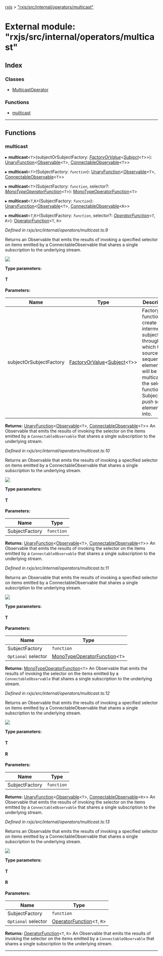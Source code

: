 [rxjs](../README.md) > ["rxjs/src/internal/operators/multicast"](../modules/_rxjs_src_internal_operators_multicast_.md)

# External module: "rxjs/src/internal/operators/multicast"

## Index

### Classes

* [MulticastOperator](../classes/_rxjs_src_internal_operators_multicast_.multicastoperator.md)

### Functions

* [multicast](_rxjs_src_internal_operators_multicast_.md#multicast)

---

## Functions

<a id="multicast"></a>

###  multicast

▸ **multicast**<`T`>(subjectOrSubjectFactory: *[FactoryOrValue](_rxjs_src_internal_types_.md#factoryorvalue)<[Subject](../classes/_rxjs_src_internal_subject_.subject.md)<`T`>>*): [UnaryFunction](../interfaces/_rxjs_src_internal_types_.unaryfunction.md)<[Observable](../classes/_rxjs_src_internal_observable_.observable.md)<`T`>, [ConnectableObservable](../classes/_rxjs_src_internal_observable_connectableobservable_.connectableobservable.md)<`T`>>

▸ **multicast**<`T`>(SubjectFactory: *`function`*): [UnaryFunction](../interfaces/_rxjs_src_internal_types_.unaryfunction.md)<[Observable](../classes/_rxjs_src_internal_observable_.observable.md)<`T`>, [ConnectableObservable](../classes/_rxjs_src_internal_observable_connectableobservable_.connectableobservable.md)<`T`>>

▸ **multicast**<`T`>(SubjectFactory: *`function`*, selector?: *[MonoTypeOperatorFunction](../interfaces/_rxjs_src_internal_types_.monotypeoperatorfunction.md)<`T`>*): [MonoTypeOperatorFunction](../interfaces/_rxjs_src_internal_types_.monotypeoperatorfunction.md)<`T`>

▸ **multicast**<`T`,`R`>(SubjectFactory: *`function`*): [UnaryFunction](../interfaces/_rxjs_src_internal_types_.unaryfunction.md)<[Observable](../classes/_rxjs_src_internal_observable_.observable.md)<`T`>, [ConnectableObservable](../classes/_rxjs_src_internal_observable_connectableobservable_.connectableobservable.md)<`R`>>

▸ **multicast**<`T`,`R`>(SubjectFactory: *`function`*, selector?: *[OperatorFunction](../interfaces/_rxjs_src_internal_types_.operatorfunction.md)<`T`, `R`>*): [OperatorFunction](../interfaces/_rxjs_src_internal_types_.operatorfunction.md)<`T`, `R`>

*Defined in rxjs/src/internal/operators/multicast.ts:9*

Returns an Observable that emits the results of invoking a specified selector on items emitted by a ConnectableObservable that shares a single subscription to the underlying stream.

![](multicast.png)

**Type parameters:**

#### T 
**Parameters:**

| Name | Type | Description |
| ------ | ------ | ------ |
| subjectOrSubjectFactory | [FactoryOrValue](_rxjs_src_internal_types_.md#factoryorvalue)<[Subject](../classes/_rxjs_src_internal_subject_.subject.md)<`T`>> |  Factory function to create an intermediate subject through which the source sequence's elements will be multicast to the selector function or Subject to push source elements into. |

**Returns:** [UnaryFunction](../interfaces/_rxjs_src_internal_types_.unaryfunction.md)<[Observable](../classes/_rxjs_src_internal_observable_.observable.md)<`T`>, [ConnectableObservable](../classes/_rxjs_src_internal_observable_connectableobservable_.connectableobservable.md)<`T`>>
An Observable that emits the results of invoking the selector
on the items emitted by a `ConnectableObservable` that shares a single subscription to
the underlying stream.

*Defined in rxjs/src/internal/operators/multicast.ts:10*

Returns an Observable that emits the results of invoking a specified selector on items emitted by a ConnectableObservable that shares a single subscription to the underlying stream.

![](multicast.png)

**Type parameters:**

#### T 
**Parameters:**

| Name | Type |
| ------ | ------ |
| SubjectFactory | `function` |

**Returns:** [UnaryFunction](../interfaces/_rxjs_src_internal_types_.unaryfunction.md)<[Observable](../classes/_rxjs_src_internal_observable_.observable.md)<`T`>, [ConnectableObservable](../classes/_rxjs_src_internal_observable_connectableobservable_.connectableobservable.md)<`T`>>
An Observable that emits the results of invoking the selector
on the items emitted by a `ConnectableObservable` that shares a single subscription to
the underlying stream.

*Defined in rxjs/src/internal/operators/multicast.ts:11*

Returns an Observable that emits the results of invoking a specified selector on items emitted by a ConnectableObservable that shares a single subscription to the underlying stream.

![](multicast.png)

**Type parameters:**

#### T 
**Parameters:**

| Name | Type |
| ------ | ------ |
| SubjectFactory | `function` |
| `Optional` selector | [MonoTypeOperatorFunction](../interfaces/_rxjs_src_internal_types_.monotypeoperatorfunction.md)<`T`> |

**Returns:** [MonoTypeOperatorFunction](../interfaces/_rxjs_src_internal_types_.monotypeoperatorfunction.md)<`T`>
An Observable that emits the results of invoking the selector
on the items emitted by a `ConnectableObservable` that shares a single subscription to
the underlying stream.

*Defined in rxjs/src/internal/operators/multicast.ts:12*

Returns an Observable that emits the results of invoking a specified selector on items emitted by a ConnectableObservable that shares a single subscription to the underlying stream.

![](multicast.png)

**Type parameters:**

#### T 
#### R 
**Parameters:**

| Name | Type |
| ------ | ------ |
| SubjectFactory | `function` |

**Returns:** [UnaryFunction](../interfaces/_rxjs_src_internal_types_.unaryfunction.md)<[Observable](../classes/_rxjs_src_internal_observable_.observable.md)<`T`>, [ConnectableObservable](../classes/_rxjs_src_internal_observable_connectableobservable_.connectableobservable.md)<`R`>>
An Observable that emits the results of invoking the selector
on the items emitted by a `ConnectableObservable` that shares a single subscription to
the underlying stream.

*Defined in rxjs/src/internal/operators/multicast.ts:13*

Returns an Observable that emits the results of invoking a specified selector on items emitted by a ConnectableObservable that shares a single subscription to the underlying stream.

![](multicast.png)

**Type parameters:**

#### T 
#### R 
**Parameters:**

| Name | Type |
| ------ | ------ |
| SubjectFactory | `function` |
| `Optional` selector | [OperatorFunction](../interfaces/_rxjs_src_internal_types_.operatorfunction.md)<`T`, `R`> |

**Returns:** [OperatorFunction](../interfaces/_rxjs_src_internal_types_.operatorfunction.md)<`T`, `R`>
An Observable that emits the results of invoking the selector
on the items emitted by a `ConnectableObservable` that shares a single subscription to
the underlying stream.

___

